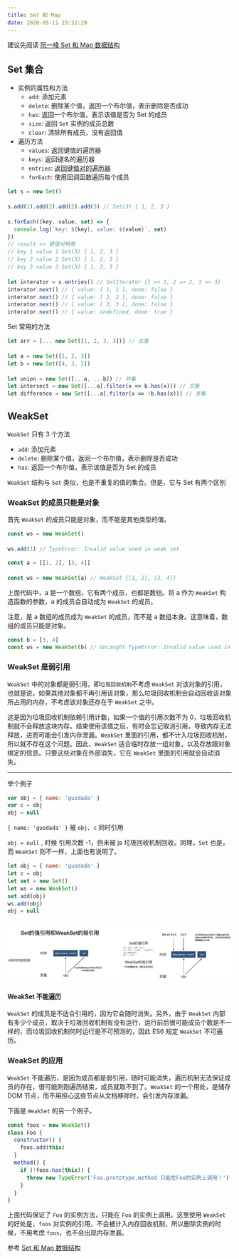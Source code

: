 ```yaml
---
title: Set 和 Map
date: 2020-05-11 23:32:29
---
```


建议先阅读 [阮一峰 Set 和 Map 数据结构](https://es6.ruanyifeng.com/#docs/set-map)

## Set 集合

- 实例的属性和方法
  - `add`: 添加元素
  - `delete`: 删除某个值，返回一个布尔值，表示删除是否成功
  - `has`: 返回一个布尔值，表示该值是否为 Set 的成员
  - `size`: 返回 `Set` 实例的成员总数
  - `clear`: 清除所有成员，没有返回值
- 遍历方法
  - `values`: 返回键值的遍历器
  - `keys`: 返回键名的遍历器
  - `entries`: [返回键值对的遍历器](https://es6.ruanyifeng.com/#docs/iterator)
  - `forEach`: 使用回调函数遍历每个成员


```js
let s = new Set()

s.add(1).add(2).add(2).add(3) // Set(3) { 1, 2, 3 }

s.forEach((key, value, set) => {
  console.log(`key: ${key}, value: ${value}`, set)
})
// result >> 键值对相等
// key 1 value 1 Set(3) { 1, 2, 3 }
// key 2 value 2 Set(3) { 1, 2, 3 }
// key 3 value 3 Set(3) { 1, 2, 3 }

let interator = s.entries() // SetIterator {1 => 1, 2 => 2, 3 => 3}
interator.next() // { value: [ 1, 1 ], done: false }
interator.next() // { value: [ 2, 2 ], done: false }
interator.next() // { value: [ 3, 3 ], done: false }
interator.next() // { value: undefined, done: true }
```

Set 常用的方法

```js
let arr = [... new Set([1, 2, 3, 3])] // 去重

let a = new Set([1, 2, 3])
let b = new Set([4, 3, 2]) 

let union = new Set([...a, ...b]) // 并集
let intersect = new Set([...a].filter(x => b.has(x))) // 交集
let difference = new Set([...a].filter(x => !b.has(x))) // 差集
```

## WeakSet <Badge text="弱集合" type="warning"/>

`WeakSet` 只有 3 个方法

- `add`: 添加元素
- `delete`: 删除某个值，返回一个布尔值，表示删除是否成功
- `has`: 返回一个布尔值，表示该值是否为 Set 的成员

`WeakSet` 结构与 `Set` 类似，也是不重复的值的集合。但是，它与 Set 有两个区别

### WeakSet 的成员只能是对象

首先 `WeakSet` 的成员只能是对象，而不能是其他类型的值。

```js
const ws = new WeakSet()

ws.add(1) // TypeError: Invalid value used in weak set 
```

```js
const a = [[1, 2], [3, 4]]

const ws = new WeakSet(a) // WeakSet {[1, 2], [3, 4]}
```

上面代码中，a 是一个数组，它有两个成员，也都是数组。将 a 作为 `WeakSet` 构造函数的参数，a 的成员会自动成为 `WeakSet` 的成员。

注意，是 a 数组的成员成为 `WeakSet` 的成员，而不是 a 数组本身。这意味着，数组的成员只能是对象。

```js
const b = [3, 4]
const ws = new WeakSet(b) // Uncaught TypeError: Invalid value used in weak set(…)
```

### WeakSet 是弱引用

`WeakSet` 中的对象都是弱引用，即`垃圾回收机制`不考虑 `WeakSet` 对该对象的引用，也就是说，如果其他对象都不再引用该对象，那么垃圾回收机制会自动回收该对象所占用的内存，不考虑该对象还存在于 `WeakSet` 之中。

这是因为垃圾回收机制依赖引用计数，如果一个值的引用次数不为 0，垃圾回收机制就不会释放这块内存。结束使用该值之后，有时会忘记取消引用，导致内存无法释放，进而可能会引发内存泄漏。`WeakSet` 里面的引用，都不计入垃圾回收机制，所以就不存在这个问题。因此，`WeakSet` 适合临时存放一组对象，以及存放跟对象绑定的信息。只要这些对象在外部消失，它在 `WeakSet` 里面的引用就会自动消失。

---

举个例子

```js
var obj = { name: 'guodada' }
var c = obj
obj = null 
```

`{ name: 'guodada' }` 被 `obj`、`c` 同时引用

`obj = null` , 时候  引用次数 -1，但未被 js 垃圾回收机制回收。同理，`Set` 也是，而 `WeakSet` 则不一样，上面也有说明了。

```js
let obj = { name: 'guodada' }
let c = obj
let set = new Set()
let ws = new WeakSet()
set.add(obj)
ws.add(obj)
obj = null 
```

![](../../assets/javascript/es6/set-map.png)

#### WeakSet 不能遍历

`WeakSet` 的成员是不适合引用的，因为它会随时消失。另外，由于 `WeakSet` 内部有多少个成员，取决于垃圾回收机制有没有运行，运行前后很可能成员个数是不一样的，而垃圾回收机制何时运行是不可预测的，因此 ES6 规定 `WeakSet` 不可遍历。

### WeakSet 的应用

`WeakSet` 不能遍历，是因为成员都是弱引用，随时可能消失，遍历机制无法保证成员的存在，很可能刚刚遍历结束，成员就取不到了。`WeakSet` 的一个用处，是储存 DOM 节点，而不用担心这些节点从文档移除时，会引发内存泄漏。

下面是 `WeakSet` 的另一个例子。

```js
const foos = new WeakSet()
class Foo {
  constructor() {
    foos.add(this)
  }
  method() {
    if (!foos.has(this)) {
      throw new TypeError('Foo.prototype.method 只能在Foo的实例上调用！')
    }
  }
}
```

上面代码保证了 `Foo` 的实例方法，只能在 `Foo` 的实例上调用。这里使用 `WeakSet` 的好处是，`foos` 对实例的引用，不会被计入内存回收机制，所以删除实例的时候，不用考虑 `foos`，也不会出现内存泄漏。


参考 [Set 和 Map 数据结构](https://es6.ruanyifeng.com/#docs/set-map)
